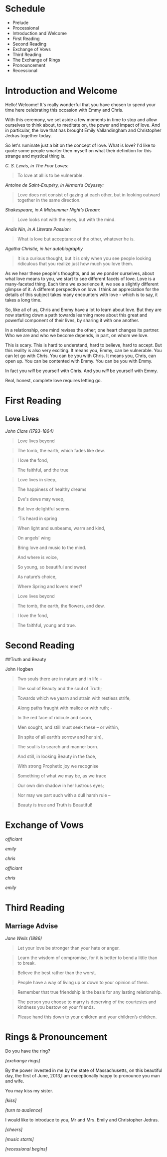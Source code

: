 # Schedule

* Prelude
* Processional
* Introduction and Welcome
* First Reading
* Second Reading
* Exchange of Vows
* Third Reading
* The Exchange of Rings
* Pronouncement
* Recessional

# Introduction and Welcome

Hello! Welcome! It's really wonderful that you have chosen to spend your time here celebrating this occasion with Emmy and Chris.

With this ceremony, we set aside a few moments in time to stop and allow ourselves to think about, to meditate on, the power and impact of love. And in particular, the love that has brought Emily Vallandingham and Christopher Jedras together today. 

So let's ruminate just a bit on the concept of love. What is love? I'd like to quote some people smarter then myself on what their definition for this strange and mystical thing is.

*C. S. Lewis, in The Four Loves:*

>To love at all is to be vulnerable. 

*Antoine de Saint-Exupéry, in Airman’s Odyssey:*

>Love does not consist of gazing at each other, but in looking outward together in the same direction. 

*Shakespeare, in A Midsummer Night’s Dream:*

>Love looks not with the eyes, but with the mind.

*Anaïs Nin, in A Literate Passion:*

>What is love but acceptance of the other, whatever he is.

*Agatha Christie, in her autobiography*

>It is a curious thought, but it is only when you see people looking ridiculous that you realize just how much you love them.

As we hear these people's thoughts, and as we ponder ourselves, about what love means to you, we start to see different facets of love. Love is a many-faceted thing. Each time we experience it, we see a slightly different glimpse of it. A different perspective on love. I think an appreciation for the details of this subject takes many encounters with love - which is to say, it takes a long time.

So, like all of us, Chris and Emmy have a lot to learn about love. But they are now starting down a path towards learning more about this great and powerful component of their lives, by sharing it with one another.

In a relationship, one mind revises the other; one heart changes its partner. Who we are and who we become depends, in part, on whom we love.

This is scary. This is hard to understand, hard to believe, hard to accept. But this reality is also very exciting. It means you, Emmy, can be vulnerable. You can let go with Chris. You can be you with Chris. It means you, Chris, can open up. You can be contented with Emmy. You can be you with Emmy. 

In fact you _will_ be yourself with Chris. And you _will_ be yourself with Emmy.

Real, honest, complete love requires letting go.

# First Reading

## Love Lives

*John Clare (1793-1864)*

>Love lives beyond

>The tomb, the earth, which fades like dew.

>I love the fond,

>The faithful, and the true

>Love lives in sleep,

>The happiness of healthy dreams

>Eve's dews may weep,

>But love delightful seems.

>‘Tis heard in spring

>When light and sunbeams, warm and kind,

>On angels’ wing

>Bring love and music to the mind.

>And where is voice,

>So young, so beautiful and sweet

>As nature’s choice,

>Where Spring and lovers meet?

>Love lives beyond 

>The tomb, the earth, the flowers, and dew.

>I love the fond, 

>The faithful, young and true.

# Second Reading

##Truth and Beauty

John Hogben

>Two souls there are in nature and in life – 

>The soul of Beauty and the soul of Truth;

>Towards which we yearn and strain with restless strife,

>Along paths fraught with malice or with ruth; - 

>In the red face of ridicule and scorn, 

>Men sought, and still must seek these – or within,

>(In spite of all earth’s sorrow and her sin),

>The soul is to search and manner born.

>And still, in looking Beauty in the face,

>With strong Prophetic joy we recognise

>Something of what we may be, as we trace

>Our own dim shadow in her lustrous eyes;

>Nor may we part such with a dull harsh rule –

>Beauty is true and Truth is Beautiful!

# Exchange of Vows

*officiant*

*emily*

*chris*

*officiant*

*chris*

*emily*

# Third Reading

## Marriage Advise

*Jane Wells (1886)*

>Let your love be stronger than your hate or anger.

>Learn the wisdom of compromise, for it is better to bend a little than to break.

>Believe the best rather than the worst.

>People have a way of living up or down to your opinion of them.

>Remember that true friendship is the basis for any lasting relationship.

>The person you choose to marry is deserving of the courtesies and kindness you bestow on your friends. 

>Please hand this down to your children and your children’s children.

# Rings & Pronouncement

Do you have the ring?

_[exchange rings]_

By the power invested in me by the state of Massachusetts, on this beautiful day, the first of June, 2013,I am exceptionally happy to pronounce you man and wife. 

You may kiss my sister.

_[kiss]_

_[turn to audience]_

I would like to introduce to you, Mr and Mrs. Emily and Christopher Jedras.

_[cheers]_

_[music starts]_

_[recessional begins]_

